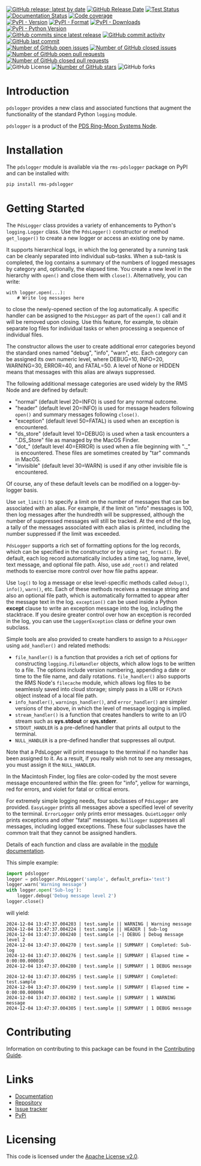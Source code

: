 [![GitHub release; latest by date](https://img.shields.io/github/v/release/SETI/rms-pdslogger)](https://github.com/SETI/rms-pdslogger/releases)
[![GitHub Release Date](https://img.shields.io/github/release-date/SETI/rms-pdslogger)](https://github.com/SETI/rms-pdslogger/releases)
[![Test Status](https://img.shields.io/github/actions/workflow/status/SETI/rms-pdslogger/run-tests.yml?branch=main)](https://github.com/SETI/rms-pdslogger/actions)
[![Documentation Status](https://readthedocs.org/projects/rms-pdslogger/badge/?version=latest)](https://rms-pdslogger.readthedocs.io/en/latest/?badge=latest)
[![Code coverage](https://img.shields.io/codecov/c/github/SETI/rms-pdslogger/main?logo=codecov)](https://codecov.io/gh/SETI/rms-pdslogger)
<br />
[![PyPI - Version](https://img.shields.io/pypi/v/rms-pdslogger)](https://pypi.org/project/rms-pdslogger)
[![PyPI - Format](https://img.shields.io/pypi/format/rms-pdslogger)](https://pypi.org/project/rms-pdslogger)
[![PyPI - Downloads](https://img.shields.io/pypi/dm/rms-pdslogger)](https://pypi.org/project/rms-pdslogger)
[![PyPI - Python Version](https://img.shields.io/pypi/pyversions/rms-pdslogger)](https://pypi.org/project/rms-pdslogger)
<br />
[![GitHub commits since latest release](https://img.shields.io/github/commits-since/SETI/rms-pdslogger/latest)](https://github.com/SETI/rms-pdslogger/commits/main/)
[![GitHub commit activity](https://img.shields.io/github/commit-activity/m/SETI/rms-pdslogger)](https://github.com/SETI/rms-pdslogger/commits/main/)
[![GitHub last commit](https://img.shields.io/github/last-commit/SETI/rms-pdslogger)](https://github.com/SETI/rms-pdslogger/commits/main/)
<br />
[![Number of GitHub open issues](https://img.shields.io/github/issues-raw/SETI/rms-pdslogger)](https://github.com/SETI/rms-pdslogger/issues)
[![Number of GitHub closed issues](https://img.shields.io/github/issues-closed-raw/SETI/rms-pdslogger)](https://github.com/SETI/rms-pdslogger/issues)
[![Number of GitHub open pull requests](https://img.shields.io/github/issues-pr-raw/SETI/rms-pdslogger)](https://github.com/SETI/rms-pdslogger/pulls)
[![Number of GitHub closed pull requests](https://img.shields.io/github/issues-pr-closed-raw/SETI/rms-pdslogger)](https://github.com/SETI/rms-pdslogger/pulls)
<br />
![GitHub License](https://img.shields.io/github/license/SETI/rms-pdslogger)
[![Number of GitHub stars](https://img.shields.io/github/stars/SETI/rms-pdslogger)](https://github.com/SETI/rms-pdslogger/stargazers)
![GitHub forks](https://img.shields.io/github/forks/SETI/rms-pdslogger)

# Introduction

`pdslogger` provides a new class and associated functions that augment the functionality
of the standard Python `logging` module.

`pdslogger` is a product of the [PDS Ring-Moon Systems Node](https://pds-rings.seti.org).

# Installation

The `pdslogger` module is available via the `rms-pdslogger` package on PyPI and can be
installed with:

```sh
pip install rms-pdslogger
```

# Getting Started

The `PdsLogger` class provides a variety of enhancements to Python's
`logging.Logger` class. Use the `PdsLogger()` constructor or method
`get_logger()` to create a new logger or access an existing one by name.

It supports hierarchical logs, in which the log generated by a running task can be cleanly
separated into individual sub-tasks. When a sub-task is completed, the log contains a
summary of the numbers of logged messages by category and, optionally, the elapsed time.
You create a new level in the hierarchy with `open()` and close them with
`close()`. Alternatively, you can write:

    with logger.open(...):
        # Write log messages here

to close the newly-opened section of the log automatically. A specific handler can be
assigned to the `PdsLogger` as part of the `open()` call and it
will be removed upon closing. Use this feature, for example, to obtain separate log files
for individual tasks or when processing a sequence of individual files.

The constructor allows the user to create additional error categories beyond the standard
ones named "debug", "info", "warn", etc. Each category can be assigned its own
numeric level, where DEBUG=10, INFO=20, WARNING=30, ERROR=40, and FATAL=50. A level of
None or HIDDEN means that messages with this alias are always suppressed.

The following additional message categories are used widely by the RMS Node and are
defined by default:

* "normal" (default level 20=INFO) is used for any normal outcome.
* "header" (default level 20=INFO) is used for message headers following
  `open()` and summary messages following `close()`.
* "exception" (default level 50=FATAL) is used when an exception is encountered.
* "ds_store" (default level 10=DEBUG) is used when a task encounters a ".DS_Store" file
  as managed by the MacOS Finder.
* "dot_" (default level 40=ERROR) is used when a file beginning with "._" is
  encountered. These files are sometimes created by "tar" commands in MacOS.
* "invisible" (default level 30=WARN) is used if any other invisible file is
  encountered.

Of course, any of these default levels can be modified on a logger-by-logger basis.

Use `set_limit()` to specify a limit on the number of messages that can be
associated with an alias. For example, if the limit on "info" messages is 100, then log
messages after the hundredth will be suppressed, although the number of suppressed
messages will still be tracked. At the end of the log, a tally of the messages associated
with each alias is printed, including the number suppressed if the limit was exceeded.

`PdsLogger` supports a rich set of formatting options for the log records, which
can be specified in the constructor or by using `set_format()`. By
default, each log record automatically includes a time tag, log name, level, text message,
and optional file path. Also, use `add_root()` and related methods to
exercise more control over how file paths appear.

Use `log()` to log a message or else level-specific methods called
`debug()`, `info()`, `warn()`, etc. Each of
these methods receives a message string and also an optional file path, which is
automatically formatted to appear after the message text in the log.
`exception()` can be used inside a Python **except** clause to write an
exception message into the log, including the stacktrace. If you desire greater control
over how an exception is recorded in the log, you can use the `LoggerException`
class or define your own subclass.

Simple tools are also provided to create handlers to assign to a `PdsLogger`
using `add_handler()` and related methods:

* `file_handler()` is a function that provides a rich set of options for constructing
  `logging.FileHandler` objects, which allow logs to be written to a file. The options
  include version numbering, appending a date or time to the file name, and daily
  rotations. `file_handler()`  also supports the RMS Node's `filecache` module, which
  allows log files to be seamlessly saved into cloud storage; simply pass in a URI or
  `FCPath` object instead of a local file path.
* `info_handler()`, `warnings_handler()`, and `error_handler()` are
  simpler versions of the above, in which the level of message logging is implied.
* `stream_handler()` is a function that creates handlers to write to an I/O
  stream such as **sys.stdout** or **sys.stderr**.
* ``STDOUT_HANDLER`` is a pre-defined handler that prints all output to the terminal.
* ``NULL_HANDLER`` is a pre-defined handler that suppresses all output.

Note that a PdsLogger will print message to the terminal if no handler has been assigned
to it. As a result, if you really wish not to see any messages, you must assign it the
`NULL_HANDLER`.

In the Macintosh Finder, log files are color-coded by the most severe message encountered
within the file: green for "info", yellow for warnings, red for errors, and violet for
fatal or critical errors.

For extremely simple logging needs, four subclasses of `PdsLogger` are provided.
`EasyLogger` prints all messages above a specified level of severity to the
terminal. `ErrorLogger` only prints error messages. `QuietLogger` only
prints exceptions and other "fatal" messages. `NullLogger` suppresses all messages,
including logged exceptions. These four subclasses have the common trait that they cannot
be assigned handlers.

Details of each function and class are available in the [module
documentation](https://rms-pdslogger.readthedocs.io/en/latest/module.html).

This simple example:

```python
import pdslogger
logger = pdslogger.PdsLogger('sample', default_prefix='test')
logger.warn('Warning message')
with logger.open('Sub-log'):
    logger.debug('Debug message level 2')
logger.close()
```

will yield:

```
2024-12-04 13:47:37.004203 | test.sample || WARNING | Warning message
2024-12-04 13:47:37.004224 | test.sample || HEADER | Sub-log
2024-12-04 13:47:37.004240 | test.sample |-| DEBUG | Debug message level 2
2024-12-04 13:47:37.004270 | test.sample || SUMMARY | Completed: Sub-log
2024-12-04 13:47:37.004276 | test.sample || SUMMARY | Elapsed time = 0:00:00.000016
2024-12-04 13:47:37.004280 | test.sample || SUMMARY | 1 DEBUG message

2024-12-04 13:47:37.004295 | test.sample || SUMMARY | Completed: test.sample
2024-12-04 13:47:37.004299 | test.sample || SUMMARY | Elapsed time = 0:00:00.000094
2024-12-04 13:47:37.004302 | test.sample || SUMMARY | 1 WARNING message
2024-12-04 13:47:37.004305 | test.sample || SUMMARY | 1 DEBUG message

```

# Contributing

Information on contributing to this package can be found in the
[Contributing Guide](https://github.com/SETI/rms-pdslogger/blob/main/CONTRIBUTING.md).

# Links

- [Documentation](https://rms-pdslogger.readthedocs.io)
- [Repository](https://github.com/SETI/rms-pdslogger)
- [Issue tracker](https://github.com/SETI/rms-pdslogger/issues)
- [PyPi](https://pypi.org/project/rms-pdslogger)

# Licensing

This code is licensed under the [Apache License v2.0](https://github.com/SETI/rms-pdslogger/blob/main/LICENSE).

